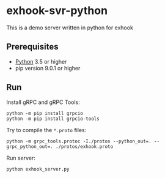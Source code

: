 # exhook-svr-python

This is a demo server written in python for exhook

## Prerequisites

- [Python]() 3.5 or higher
- pip version 9.0.1 or higher

## Run

Install gRPC and gRPC Tools:

```
python -m pip install grpcio
python -m pip install grpcio-tools
```
Try to compile the `*.proto` files:

```
python -m grpc_tools.protoc -I./protos --python_out=. --grpc_python_out=. ./protos/exhook.proto
```

Run server:

```
python exhook_server.py
```

